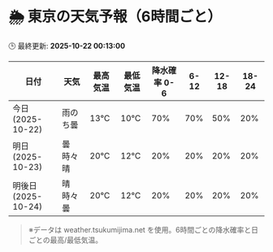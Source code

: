 # 🌦️ 東京の天気予報（6時間ごと）

🕒 最終更新: **2025-10-22 00:13:00**

| 日付 | 天気 | 最高気温 | 最低気温 | 降水確率 0-6 | 6-12 | 12-18 | 18-24 |
|------|------|----------|----------|------------|------|------|------|
| 今日 (2025-10-22) | 雨のち曇 | 13℃ | 10℃ | 70% | 70% | 50% | 20% |
| 明日 (2025-10-23) | 曇時々晴 | 20℃ | 12℃ | 20% | 20% | 20% | 20% |
| 明後日 (2025-10-24) | 晴時々曇 | 20℃ | 12℃ | 20% | 20% | 20% | 20% |

> ※データは weather.tsukumijima.net を使用。6時間ごとの降水確率と日ごとの最高/最低気温。